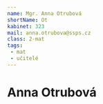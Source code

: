 ```yaml
---
name: Mgr. Anna Otrubová
shortName: Ot
kabinet: 323
mail: anna.otrubova@ssps.cz
class: 2-mat
tags:
 - mat
 - učitelé
---
```

# Anna Otrubová
